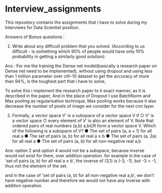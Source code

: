 # Interview_assignments
This repository contains the assignments that i have to solve during my Interviews for Data Scientist position.

Answers of Bonus questions :

1. Write about any difficult problem that you solved. (According to us difficult - is
something which 90% of people would have only 10% probability in getting a
similarly good solution).

Ans : For me the training the Dense net model(basically a research paper on Dense net need to be implemented), without using dropout and using less than 1 million parameter over cifr-10 dataset to get the accuracy of more than 94%, is the toughest part 
that i have to solve, 

To solve this i implement the research paper to it exact manner, as it is described in the paper, 
And in the place of Dropout I use BatchNorm and Max pooling as regularisation technique, 
Max pooling works because it also decrease the number of pixels of image we consider for the next cnn layer.


2. Formally, a vector space V' is a subspace of a vector space V if
○ V' is a vector space
○ every element of V′ is also an element of V.
Note that ordered pairs of real numbers (a,b) a,b∈R form a vector space V. Which of
the following is a subspace of V?
● The set of pairs (a, a + 1) for all real a
● The set of pairs (a, b) for all real a ≥ b
● The set of pairs (a, 2a) for all real a
● The set of pairs (a, b) for all non-negative real a,b

Ans: option 2 and option 4 would not be a subspace, because inverse would not exist for them, over addition operation.
for example in the case of 'set of pairs (a, b) for all real a ≥ b', the inverse of (3,1) is (-3, -1), but -3 < -1, thus not the element of the set.

and in the case of 'set of pairs (a, b) for all non-negative real a,b', we don't have negative number and therefore we would not have any inverse with addition operation.
